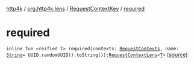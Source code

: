 [http4k](../../index.md) / [org.http4k.lens](../index.md) / [RequestContextKey](index.md) / [required](./required.md)

# required

`inline fun <reified T> required(contexts: `[`RequestContexts`](../../org.http4k.core/-request-contexts/index.md)`, name: `[`String`](https://kotlinlang.org/api/latest/jvm/stdlib/kotlin/-string/index.html)` = UUID.randomUUID().toString()): `[`RequestContextLens`](../-request-context-lens.md)`<`[`T`](required.md#T)`>` [(source)](https://github.com/http4k/http4k/blob/master/http4k-core/src/main/kotlin/org/http4k/lens/RequestContextKey.kt#L13)